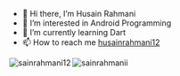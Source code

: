 - 👋 Hi there, I’m Husain Rahmani
- 👀 I’m interested in Android Programming
- 🌱 I’m currently learning Dart
- 📫 How to reach me [husainrahmani12](https://www.instagram.com/husainrahmani12/)

<p><img align="left" src="https://github-readme-stats.vercel.app/api?username=sainrahmanii&show_icons=true&locale=en&layout=compact&theme=tokyonight" alt="sainrahmani12"/></p>
<p><img src="https://github-readme-streak-stats.herokuapp.com/?user=sainrahmanii&&theme=tokyonight" alt="sainrahmanii" /></p>
